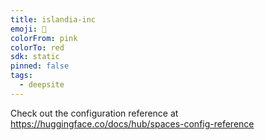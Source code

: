 ```yaml
---
title: islandia-inc
emoji: 🐳
colorFrom: pink
colorTo: red
sdk: static
pinned: false
tags:
  - deepsite
---
```


Check out the configuration reference at https://huggingface.co/docs/hub/spaces-config-reference